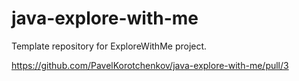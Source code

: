 # java-explore-with-me
Template repository for ExploreWithMe project.

https://github.com/PavelKorotchenkov/java-explore-with-me/pull/3
